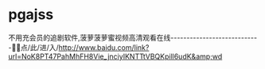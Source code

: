 # pgajss
不用充会员的追剧软件,菠萝菠萝蜜视频高清观看在线----------------------------🐯🐯点/此/进/入/http://www.baidu.com/link?url=NoK8PT47PahMhFH8Vie_jnciyIKNTTtVBQKpill6udK&amp;wd
